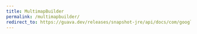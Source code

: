 ```yaml
---
title: MultimapBuilder
permalink: /multimapbuilder/
redirect_to: https://guava.dev/releases/snapshot-jre/api/docs/com/google/common/collect/MultimapBuilder.html
---
```

